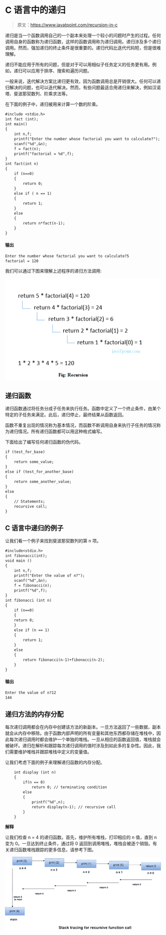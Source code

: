 # C 语言中的递归

> 原文：<https://www.javatpoint.com/recursion-in-c>

递归是当一个函数调用自己的一个副本来处理一个较小的问题时产生的过程。任何调用自身的函数称为递归函数，这样的函数调用称为递归调用。递归涉及多个递归调用。然而，强加递归的终止条件是很重要的。递归代码比迭代代码短，但是很难理解。

递归不能应用于所有的问题，但是对于可以用相似子任务定义的任务更有用。例如，递归可以应用于排序、搜索和遍历问题。

一般来说，迭代解决方案比递归更有效，因为函数调用总是开销很大。任何可以递归解决的问题，也可以迭代解决。然而，有些问题最适合用递归来解决，例如汉诺塔、斐波那契数列、阶乘求法等。

在下面的例子中，递归被用来计算一个数的阶乘。

```
#include <stdio.h>
int fact (int);
int main()
{
    int n,f;
    printf("Enter the number whose factorial you want to calculate?");
    scanf("%d",&n);
    f = fact(n);
    printf("factorial = %d",f);
}
int fact(int n)
{
    if (n==0)
    {
        return 0;
    }
    else if ( n == 1)
    {
        return 1;
    }
    else 
    {
        return n*fact(n-1);
    }
}

```

#### 输出

```
Enter the number whose factorial you want to calculate?5
factorial = 120 

```

我们可以通过下图来理解上述程序的递归方法调用:

![c recursion program](img/e5cdcb38c50feebe8a136ce89fa0f0cd.png)

## 递归函数

递归函数通过将任务分成子任务来执行任务。函数中定义了一个终止条件，由某个特定的子任务来满足。此后，递归停止，最终结果从函数返回。

函数不重复出现的情况称为基本情况，而函数不断调用自身来执行子任务的情况称为递归情况。所有递归函数都可以用这种格式编写。

下面给出了编写任何递归函数的伪代码。

```
if (test_for_base)
{
	return some_value;
}
else if (test_for_another_base)
{
	return some_another_value;
}
else
{
	// Statements;
	recursive call;
}

```

## C 语言中递归的例子

让我们看一个例子来找到斐波那契数列的第 n 项。

```
#include<stdio.h>
int fibonacci(int);
void main ()
{
    int n,f;
    printf("Enter the value of n?");
    scanf("%d",&n);
    f = fibonacci(n);
    printf("%d",f);
}
int fibonacci (int n)
{
    if (n==0)
    {
    return 0;
    }
    else if (n == 1)
    {
        return 1; 
    }
    else
    {
        return fibonacci(n-1)+fibonacci(n-2);
    }
}

```

#### 输出

```
Enter the value of n?12 
144 

```

## 递归方法的内存分配

每次递归调用都会在内存中创建该方法的新副本。一旦方法返回了一些数据，副本就会从内存中移除。由于函数内部声明的所有变量和其他东西都存储在堆栈中，因此每次递归调用时都会维护一个单独的堆栈。一旦从相应的函数返回值，堆栈就会被破坏。递归在解析和跟踪每次递归调用的值时涉及到如此多的复杂性。因此，我们需要维护堆栈并跟踪堆栈中定义的变量值。

让我们考虑下面的例子来理解递归函数的内存分配。

```
	int display (int n)
	{
		if(n == 0)
			return 0; // terminating condition
		else 
		{
			printf("%d",n);
			return display(n-1); // recursive call
		}
	}

```

**解释**

让我们检查 n = 4 的递归函数。首先，维护所有堆栈，打印相应的 n 值，直到 n 变为 0。一旦达到终止条件，通过将 0 返回到调用堆栈，堆栈会被逐个销毁。有关递归函数堆栈跟踪的更多信息，请参考下图。

![stack trace for recursive function](img/8c527793756ea198fc22f0bf3fb7645e.png)